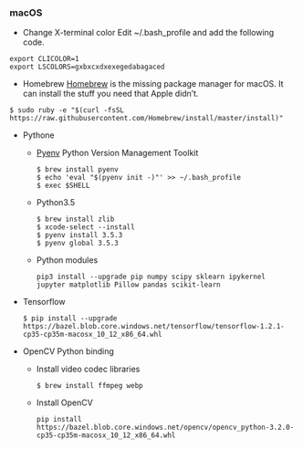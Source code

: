 ### macOS

- Change X-terminal color
Edit ~/.bash_profile and add the following code.
```
export CLICOLOR=1
export LSCOLORS=gxbxcxdxexegedabagaced
```

- Homebrew
[Homebrew](https://brew.sh/) is the missing package manager for macOS. It can install the stuff you need that Apple didn’t.
```
$ sudo ruby -e "$(curl -fsSL https://raw.githubusercontent.com/Homebrew/install/master/install)"
```

- Pythone
    * [Pyenv](https://github.com/pyenv/pyenv)
        Python Version Management Toolkit
        ```
        $ brew install pyenv
        $ echo 'eval "$(pyenv init -)"' >> ~/.bash_profile
        $ exec $SHELL
        ```
    * Python3.5
        ```
        $ brew install zlib
        $ xcode-select --install
        $ pyenv install 3.5.3
        $ pyenv global 3.5.3
        ```
    * Python modules
        ```
        pip3 install --upgrade pip numpy scipy sklearn ipykernel jupyter matplotlib Pillow pandas scikit-learn
        ```

- Tensorflow
    ```
    $ pip install --upgrade https://bazel.blob.core.windows.net/tensorflow/tensorflow-1.2.1-cp35-cp35m-macosx_10_12_x86_64.whl
    ```

- OpenCV Python binding
    * Install video codec libraries
        ```
        $ brew install ffmpeg webp
        ```
    * Install OpenCV
        ```
        pip install https://bazel.blob.core.windows.net/opencv/opencv_python-3.2.0-cp35-cp35m-macosx_10_12_x86_64.whl
        ```
